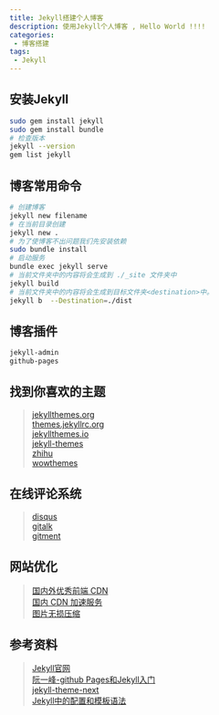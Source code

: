 ```yaml
---
title: Jekyll搭建个人博客
description: 使用Jekyll个人博客 , Hello World !!!!
categories:
 - 博客搭建
tags:
 - Jekyll
---
```


## 安装Jekyll
```sh
sudo gem install jekyll
sudo gem install bundle
# 检查版本
jekyll --version
gem list jekyll

```

## 博客常用命令
```sh
# 创建博客
jekyll new filename
# 在当前目录创建
jekyll new .
# 为了使博客不出问题我们先安装依赖
sudo bundle install
# 启动服务
bundle exec jekyll serve
# 当前文件夹中的内容将会生成到 ./_site 文件夹中
jekyll build
# 当前文件夹中的内容将会生成到目标文件夹<destination>中。
jekyll b  --Destination=./dist

```

## 博客插件
```sh
jekyll-admin
github-pages
```

## 找到你喜欢的主题

> [jekyllthemes.org](http://jekyllthemes.org/)<br>
> [themes.jekyllrc.org](http://themes.jekyllrc.org/)<br>
> [jekyllthemes.io](https://jekyllthemes.io/)<br>
> [jekyll-themes](https://github.com/jekyll/jekyll/wiki/Themes)<br>
> [zhihu](https://www.zhihu.com/question/20223939)<br>
> [wowthemes](https://www.wowthemes.net/jekyll-themes-templates/)

## 在线评论系统
> [disqus](https://disqus.com/)<br>
> [gitalk](https://github.com/gitalk/gitalk)<br>
> [gitment](https://github.com/imsun/gitment)

## 网站优化
> [国内外优秀前端 CDN](https://zhanqi.net/post/170425/)<br>
> [国内 CDN 加速服务](https://www.bootcdn.cn/)<br>
> [图片无损压缩](https://tinypng.com/)



## 参考资料
> [Jekyll官网](http://jekyllcn.com/) <br>
> [阮一峰-github Pages和Jekyll入门](http://www.ruanyifeng.com/blog/2012/08/blogging_with_jekyll.html)<br>
> [jekyll-theme-next](https://github.com/Simpleyyt/jekyll-theme-next) <br>
> [Jekyll中的配置和模板语法](https://gist.github.com/biezhi/f88be58ef4ae0f3741bb36ab8daa53c5)